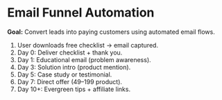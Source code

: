 # Email Funnel Automation

**Goal:** Convert leads into paying customers using automated email flows.

1. User downloads free checklist → email captured.
2. Day 0: Deliver checklist + thank you.
3. Day 1: Educational email (problem awareness).
4. Day 3: Solution intro (product mention).
5. Day 5: Case study or testimonial.
6. Day 7: Direct offer ($49–$199 product).
7. Day 10+: Evergreen tips + affiliate links.
